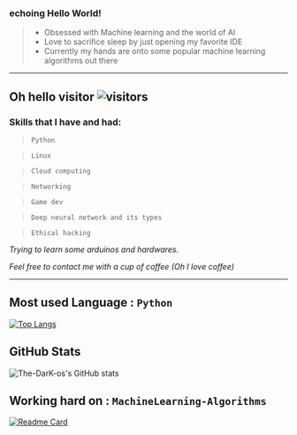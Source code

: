 ### echoing Hello World!

> * Obsessed with Machine learning and the world of AI
> * Love to sacrifice sleep by just opening my favorite IDE
> * Currently my hands are onto some popular machine learning algorithms out there
---
## Oh hello visitor ![visitors](https://visitor-badge.glitch.me/badge?page_id=readme)


### Skills that I have and had:

> `Python`

> `Linux`

> `Cloud computing`

> `Networking`

> `Game dev`

> `Deep neural network and its types`

> `Ethical hacking`


*Trying to learn some arduinos and hardwares.*

*Feel free to contact me with a cup of coffee (Oh I love coffee)*

---

## **Most used Language** : `Python`


[![Top Langs](https://github-readme-stats.vercel.app/api/top-langs/?username=The-DarK-os&layout=compact)](https://github.com/The-DarK-os/)


## **GitHub Stats** 

![The-DarK-os's GitHub stats](https://github-readme-stats.vercel.app/api?username=The-DarK-os&show_icons=true&theme=radical&count_private=true)

## **Working hard on** : `MachineLearning-Algorithms`

[![Readme Card](https://github-readme-stats.vercel.app/api/pin/?username=The-DarK-os&repo=MachineLearning-Algorithms&show_owner=true&theme=radical)](https://github.com/The-DarK-os/MachineLearning-Algorithms.git)
